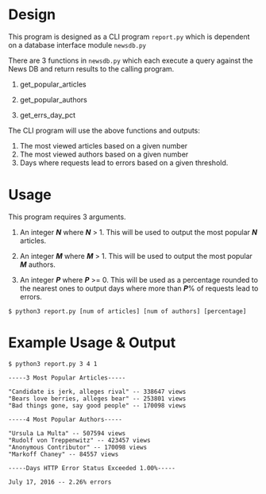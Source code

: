 # Design

This program is designed as a CLI program `report.py` which is dependent on a database interface module `newsdb.py`

There are 3 functions in `newsdb.py` which each execute a query against the News DB and return results to the calling program.

1. get_popular_articles

2. get_popular_authors

3. get_errs_day_pct

The CLI program will use the above functions and outputs:

1. The most viewed articles based on a given number
2. The most viewed authors based on a given number
3. Days where requests lead to errors based on a given threshold.

# Usage

This program requires 3 arguments.

1. An integer **_N_** where **_N_** > 1. This will be used to output the most popular **_N_** articles. 

2. An integer **_M_** where **_M_** > 1. This will be used to output the most popular **_M_** authors. 

3. An integer **_P_** where **_P_** >= 0. This will be used as a percentage rounded to the nearest ones to output days where more than **_P_**% of requests lead to errors.


```
$ python3 report.py [num of articles] [num of authors] [percentage]
```

# Example Usage & Output

```
$ python3 report.py 3 4 1

-----3 Most Popular Articles-----

"Candidate is jerk, alleges rival" -- 338647 views
"Bears love berries, alleges bear" -- 253801 views
"Bad things gone, say good people" -- 170098 views

-----4 Most Popular Authors-----

"Ursula La Multa" -- 507594 views
"Rudolf von Treppenwitz" -- 423457 views
"Anonymous Contributor" -- 170098 views
"Markoff Chaney" -- 84557 views

-----Days HTTP Error Status Exceeded 1.00%-----

July 17, 2016 -- 2.26% errors
```
